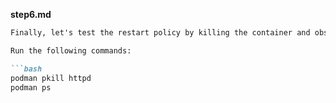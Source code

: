 
**step6.md**
```markdown
Finally, let's test the restart policy by killing the container and observing it restart.

Run the following commands:

```bash
podman pkill httpd
podman ps
